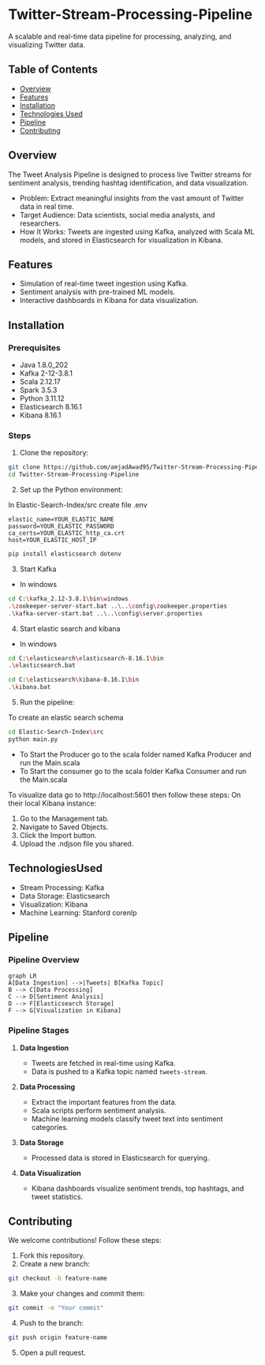 # Twitter-Stream-Processing-Pipeline

A scalable and real-time data pipeline for processing, analyzing, and visualizing Twitter data.


## Table of Contents

- [Overview](#Overview)
- [Features](#Features)
- [Installation](#Installation)
- [Technologies Used](#TechnologiesUsed)
- [Pipeline](#Pipeline)
- [Contributing](#Contributing)

## Overview

The Tweet Analysis Pipeline is designed to process live Twitter streams for sentiment analysis, trending hashtag identification, and data visualization.

- Problem: Extract meaningful insights from the vast amount of Twitter data in real time.
- Target Audience: Data scientists, social media analysts, and researchers.
- How It Works: Tweets are ingested using Kafka, analyzed with Scala ML models, and stored in Elasticsearch for visualization in Kibana.

## Features

- Simulation of real-time tweet ingestion using Kafka.
- Sentiment analysis with pre-trained ML models.
- Interactive dashboards in Kibana for data visualization.

## Installation

### Prerequisites

- Java 1.8.0_202
- Kafka 2-12-3.8.1
- Scala 2.12.17
- Spark 3.5.3
- Python 3.11.12
- Elasticsearch 8.16.1
- Kibana 8.16.1

### Steps

1. Clone the repository:

```bash
git clone https://github.com/amjadAwad95/Twitter-Stream-Processing-Pipeline.git
cd Twitter-Stream-Processing-Pipeline
```

2. Set up the Python environment:

In Elastic-Search-Index/src create file .env

```
elastic_name=YOUR_ELASTIC_NAME
password=YOUR_ELASTIC_PASSWORD
ca_certs=YOUR_ELASTIC_http_ca.crt
host=YOUR_ELASTIC_HOST_IP
```
```bash
pip install elasticsearch dotenv
```

3. Start Kafka

- In windows

```bash
cd C:\kafka_2.12-3.8.1\bin\windows
.\zookeeper-server-start.bat ..\..\config\zookeeper.properties
.\kafka-server-start.bat ..\..\config\server.properties
```

4. Start elastic search and kibana

- In windows

```bash
cd C:\elasticsearch\elasticsearch-8.16.1\bin
.\elasticsearch.bat
```

```bash
cd C:\elasticsearch\kibana-8.16.1\bin
.\kibana.bat
```

5. Run the pipeline:

To create an elastic search schema
```bash
cd Elastic-Search-Index\src
python main.py
```

- To Start the Producer go to the scala folder named Kafka Producer and run the Main.scala
- To Start the consumer go to the scala folder Kafka Consumer and run the Main.scala

To visualize data go to http://localhost:5601 then follow these steps:
On their local Kibana instance:
1. Go to the Management tab.
2. Navigate to Saved Objects.
3. Click the Import button.
4. Upload the .ndjson file you shared.

## TechnologiesUsed

- Stream Processing: Kafka
- Data Storage: Elasticsearch
- Visualization: Kibana
- Machine Learning: Stanford corenlp

## Pipeline

### Pipeline Overview

```mermaid
graph LR
A[Data Ingestion] -->|Tweets| B[Kafka Topic]
B --> C[Data Processing]
C --> D[Sentiment Analysis]
D --> F[Elasticsearch Storage]
F --> G[Visualization in Kibana]
```

### Pipeline Stages 

1. **Data Ingestion**  
   - Tweets are fetched in real-time using Kafka.  
   - Data is pushed to a Kafka topic named `tweets-stream`.

2. **Data Processing**
   - Extract the important features from the data.
   - Scala scripts perform sentiment analysis.  
   - Machine learning models classify tweet text into sentiment categories.

3. **Data Storage**  
   - Processed data is stored in Elasticsearch for querying.

4. **Data Visualization**  
   - Kibana dashboards visualize sentiment trends, top hashtags, and tweet statistics.

## Contributing

We welcome contributions! Follow these steps:

1. Fork this repository.
2. Create a new branch:
```bash
git checkout -b feature-name
```
3. Make your changes and commit them:
```bash
git commit -m "Your commit"
```
4. Push to the branch:
```bash
git push origin feature-name
```
5. Open a pull request.
